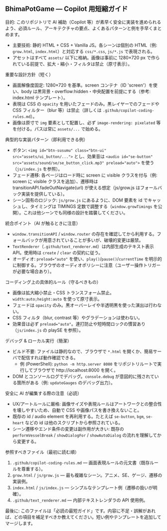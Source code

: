 ## BhimaPotGame — Copilot 用短縮ガイド

目的: このリポジトリで AI 補助（Copilot 等）が素早く安全に実装を進められるよう、必須ルール、アーキテクチャの要点、よくあるパターンと例を手早くまとめます。

- 主要技術: 静的 HTML + CSS + Vanilla JS。各シーンは個別の HTML（例: `grow.html`, `index.html`）と対応する `css/*.css`, `js/*.js` で表現される。
- アセットはすべて `assets/` 以下に格納。画像は事前に 1280×720 px で作られている前提で、拡大・縮小・フィルタは禁止（原寸表示）。

重要な設計方針（短く）
- 画面解像度固定: 1280×720 を基準。screen コンテナ（ID 'screen'）を使い、body は黒背景・overflow:hidden・中央配置を前提にする（参考: index.html テンプレート）。
- 表現は CSS の `opacity` を用いたフェードのみ。黒レイヤーでのフェードや CSS フィルター（blur 等）は禁止（詳しくは `.github/copilot-coding-rules.md`）。
- 画像は原寸で `img` 要素として配置し、必ず `image-rendering: pixelated` 等を付ける。パスは常に `assets/...` で始める。

典型的な実装パターン（即利用できる例）
- ボタン: `<img id="btn-susumu" class="btn-ui" src="assets/ui_button/...">` とし、効果音は `<audio id="se-button" src="assets/sound/se/se_button_click.mp3" preload="auto">` を使う（`js/index.js` を参照）。
- フェード遷移: 各ページはロード時に screen に visible クラスを付与（例: screen に visible クラスを追加）、遷移時は transitionAPI.fadeOutNavigate(url) が使える想定（js/grow.js はフォールバック実装を提供している）。
- シーン固有のロジック: `js/grow.js` にあるように、DOM 要素を id でキャッシュし、タイミングは TIMINGS 定数で調整する（`window.growTimings` を公開）。これは他シーンでも同様の設計を踏襲してください。

統合ポイント（AI が触るときに注意）
- `window.transitionAPI` / `window.router` の存在を確認してから利用する。フォールバックが用意されていることが多いが、破壊的変更は厳禁。
- `TextRenderer`（`.github/text_renderer.md`）は内部生成のテキスト表示 API。使用時は `create` / `clear` の契約に従う。
- オーディオ: `preload="auto"` を使い、`play()`/`pause()`/`currentTime` を明示的に制御する。ブラウザのオーディオポリシーに注意（ユーザー操作トリガーが必要な場合あり）。

コーディング上の具体的ルール（守るべきもの）
- 画像は拡大縮小禁止・CSS トランスフォーム禁止。`width:auto;height:auto` を使って原寸表示。
- フェードは `opacity` のみ。黒オーバーレイや半透明黒を使った演出は行わない。
- CSS フィルタ（blur, contrast 等）やグラデーションは使わない。
- 効果音は必ず `preload="auto"`。連打防止や短時間ロックの慣習あり（`js/index.js` の playSE を参照）。

デバッグ & ローカル実行（簡潔）
- ビルド不要: ファイルは静的なので、ブラウザで `*.html` を開くか、簡易サーバで配信すれば動作確認できる。
  - 例 (PowerShell): `python -m http.server 8000` をリポジトリルートで実行してブラウザで http://localhost:8000 を開く。
- DOM とコンソールログでデバッグ。`console.debug` が意図的に残されている箇所がある（例: `updateGauges` のデバッグ出力）。

安全に AI が編集する際の注意（必読）
- UX/アートルールに厳格: 画像サイズや表現ルールはアートワークとの整合性を壊しやすいため、自動で CSS や画像パスを書き換えないこと。
- 既存の id / audio element を再利用する。たとえば `se-button`, `bgm`, `se-heart` などの id は他のスクリプトから参照されている。
- シーン遷移やエンド条件の変更は副作用が大きい: 既存の `performVesselBreak` / `showDialogFor` / `showAutoDialog` の流れを理解してから変更する。

参照すべきファイル（最初に読む順）
1. `.github/copilot-coding-rules.md` — 画面表現ルールの元文書（既存ルールを尊重する）。
2. `grow.html` / `js/grow.js` — 最も複雑なシーン。アニメ、SE、ゲージ、遷移の実装例。
3. `index.html` / `js/index.js` — シンプルなテンプレート例（遷移の扱いが明確）。
4. `.github/text_renderer.md` — 内部テキストレンダラの API 使用例。

最後に: このファイルは「必読の最短ガイド」です。内容に不足・誤解があれば、どの項目を補足すべきか教えてください。短い例やテンプレートを追加してマージします。
